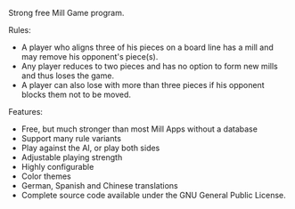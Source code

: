 Strong free Mill Game program.

Rules:
- A player who aligns three of his pieces on a board line has a mill and may remove his opponent's piece(s). 
- Any player reduces to two pieces and has no option to form new mills and thus loses the game. 
- A player can also lose with more than three pieces if his opponent blocks them not to be moved.

Features:
- Free, but much stronger than most Mill Apps without a database
- Support many rule variants
- Play against the AI, or play both sides
- Adjustable playing strength
- Highly configurable
- Color themes
- German, Spanish and Chinese translations
- Complete source code available under the GNU General Public License.